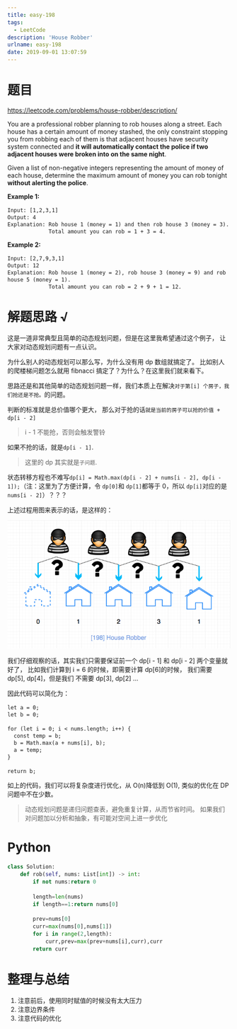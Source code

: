 ```yaml
---
title: easy-198
tags:
  - LeetCode
description: 'House Robber'
urlname: easy-198
date: 2019-09-01 13:07:59
---
```


# 题目

https://leetcode.com/problems/house-robber/description/

You are a professional robber planning to rob houses along a street. Each house has a certain amount of money stashed, the only constraint stopping you from robbing each of them is that adjacent houses have security system connected and **it will automatically contact the police if two adjacent houses were broken into on the same night**.

Given a list of non-negative integers representing the amount of money of each house, determine the maximum amount of money you can rob tonight **without alerting the police**.

**Example 1:**

```
Input: [1,2,3,1]
Output: 4
Explanation: Rob house 1 (money = 1) and then rob house 3 (money = 3).
             Total amount you can rob = 1 + 3 = 4.
```

**Example 2:**

```
Input: [2,7,9,3,1]
Output: 12
Explanation: Rob house 1 (money = 2), rob house 3 (money = 9) and rob house 5 (money = 1).
             Total amount you can rob = 2 + 9 + 1 = 12.
```

# 解题思路 √

这是一道非常典型且简单的动态规划问题，但是在这里我希望通过这个例子， 让大家对动态规划问题有一点认识。

为什么别人的动态规划可以那么写，为什么没有用 dp 数组就搞定了。 比如别人的爬楼梯问题怎么就用 fibnacci 搞定了？为什么？在这里我们就来看下。

思路还是和其他简单的动态规划问题一样，我们本质上在解决`对于第[i] 个房子，我们抢还是不抢。`的问题。

判断的标准就是总价值哪个更大， 那么对于抢的话`就是当前的房子可以抢的价值 + dp[i - 2]`

> i - 1 不能抢，否则会触发警铃

如果不抢的话，就是`dp[i - 1]`.

> 这里的 dp 其实就是`子问题`.

状态转移方程也不难写`dp[i] = Math.max(dp[i - 2] + nums[i - 2], dp[i - 1]);`（注：这里为了方便计算，令 `dp[0]`和 `dp[1]`都等于 0，所以 `dp[i]`对应的是 `nums[i - 2]`）？？？

上述过程用图来表示的话，是这样的：

[![198.house-robber](easy-198/198.house-robber.png)](https://github.com/azl397985856/leetcode/blob/master/assets/problems/198.house-robber.png)

我们仔细观察的话，其实我们只需要保证前一个 dp[i - 1] 和 dp[i - 2] 两个变量就好了， 比如我们计算到 i = 6 的时候，即需要计算 dp[6]的时候， 我们需要 dp[5], dp[4]，但是我们 不需要 dp[3], dp[2] ...

因此代码可以简化为：

```
let a = 0;
let b = 0;

for (let i = 0; i < nums.length; i++) {
  const temp = b;
  b = Math.max(a + nums[i], b);
  a = temp;
}

return b;
```

如上的代码，我们可以将复杂度进行优化，从 O(n)降低到 O(1), 类似的优化在 DP 问题中不在少数。

> 动态规划问题是递归问题查表，避免重复计算，从而节省时间。 如果我们对问题加以分析和抽象，有可能对空间上进一步优化

# Python

```python
class Solution:
    def rob(self, nums: List[int]) -> int:
        if not nums:return 0

        length=len(nums)
        if length==1:return nums[0]
        
        prev=nums[0]
        curr=max(nums[0],nums[1])
        for i in range(2,length):
            curr,prev=max(prev+nums[i],curr),curr
        return curr
```



# 整理与总结

1. 注意前后，使用同时赋值的时候没有太大压力
2. 注意边界条件
3. 注意代码的优化

